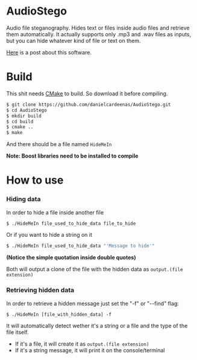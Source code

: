 AudioStego
==========

Audio file steganography. Hides text or files inside audio files and retrieve them automatically.
It actually supports only .mp3 and .wav files as inputs, but you can hide whatever kind of file or text on them.

[Here](http://danielcardeenas.github.io/blog/2014/11/13/steganography-%7C-hiding-data-inside-an-audio-file/) is a post about this software.

Build
==========
This shit needs [CMake](http://www.cmake.org/install/) to build. So download it before compiling. 

```sh
$ git clone https://github.com/danielcardeenas/AudioStego.git
$ cd AudioStego
$ mkdir build
$ cd build
$ cmake ..
$ make
```
And there should be a file named `HideMeIn`

**Note: Boost libraries need to be installed to compile**

How to use
==========

### Hiding data
In order to hide a file inside another file

```sh
$ ./HideMeIn file_used_to_hide_data file_to_hide
```

Or if you want to hide a string on it

```sh
$ ./HideMeIn file_used_to_hide_data "'Message to hide'"
``` 
**(Notice the simple quotation inside double quotes)**

Both will output a clone of the file with the hidden data as `output.(file extension)`

### Retrieving hidden data
In order to retrieve a hidden message just set the "-f" or "--find" flag:

`$ ./HideMeIn [file_with_hidden_data] -f`

It will automatically detect wether it's a string or a file and the type of the file itself.
+ If it's a file, it will create it as `output.(file extension)`
+ If it's a string message, it will print it on the console/terminal
